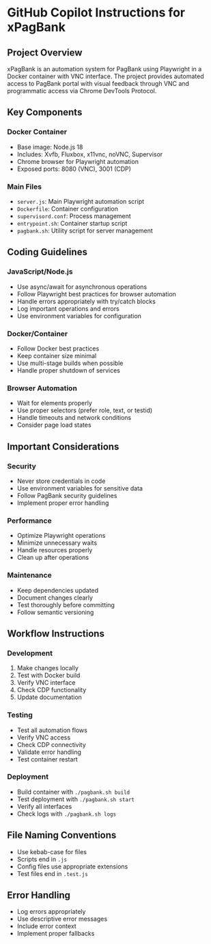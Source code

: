 # GitHub Copilot Instructions for xPagBank

## Project Overview
xPagBank is an automation system for PagBank using Playwright in a Docker container with VNC interface. The project provides automated access to PagBank portal with visual feedback through VNC and programmatic access via Chrome DevTools Protocol.

## Key Components

### Docker Container
- Base image: Node.js 18
- Includes: Xvfb, Fluxbox, x11vnc, noVNC, Supervisor
- Chrome browser for Playwright automation
- Exposed ports: 8080 (VNC), 3001 (CDP)

### Main Files
- `server.js`: Main Playwright automation script
- `Dockerfile`: Container configuration
- `supervisord.conf`: Process management
- `entrypoint.sh`: Container startup script
- `pagbank.sh`: Utility script for server management

## Coding Guidelines

### JavaScript/Node.js
- Use async/await for asynchronous operations
- Follow Playwright best practices for browser automation
- Handle errors appropriately with try/catch blocks
- Log important operations and errors
- Use environment variables for configuration

### Docker/Container
- Follow Docker best practices
- Keep container size minimal
- Use multi-stage builds when possible
- Handle proper shutdown of services

### Browser Automation
- Wait for elements properly
- Use proper selectors (prefer role, text, or testid)
- Handle timeouts and network conditions
- Consider page load states

## Important Considerations

### Security
- Never store credentials in code
- Use environment variables for sensitive data
- Follow PagBank security guidelines
- Implement proper error handling

### Performance
- Optimize Playwright operations
- Minimize unnecessary waits
- Handle resources properly
- Clean up after operations

### Maintenance
- Keep dependencies updated
- Document changes clearly
- Test thoroughly before committing
- Follow semantic versioning

## Workflow Instructions

### Development
1. Make changes locally
2. Test with Docker build
3. Verify VNC interface
4. Check CDP functionality
5. Update documentation

### Testing
- Test all automation flows
- Verify VNC access
- Check CDP connectivity
- Validate error handling
- Test container restart

### Deployment
- Build container with `./pagbank.sh build`
- Test deployment with `./pagbank.sh start`
- Verify all interfaces
- Check logs with `./pagbank.sh logs`

## File Naming Conventions
- Use kebab-case for files
- Scripts end in `.js`
- Config files use appropriate extensions
- Test files end in `.test.js`

## Error Handling
- Log errors appropriately
- Use descriptive error messages
- Include error context
- Implement proper fallbacks
